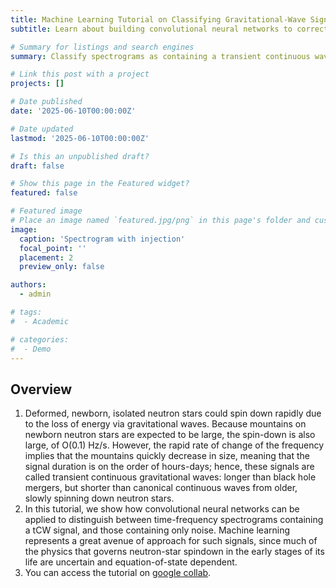 ```yaml
---
title: Machine Learning Tutorial on Classifying Gravitational-Wave Signals
subtitle: Learn about building convolutional neural networks to correctly classify spectrograms as containing a gravitational-wave signal or just noise.

# Summary for listings and search engines
summary: Classify spectrograms as containing a transient continuous wave signal from a rapidly spinning down neutron star or as having only noise.

# Link this post with a project
projects: []

# Date published
date: '2025-06-10T00:00:00Z'

# Date updated
lastmod: '2025-06-10T00:00:00Z'

# Is this an unpublished draft?
draft: false

# Show this page in the Featured widget?
featured: false

# Featured image
# Place an image named `featured.jpg/png` in this page's folder and customize its options here.
image:
  caption: 'Spectrogram with injection'
  focal_point: ''
  placement: 2
  preview_only: false

authors:
  - admin

# tags:
#  - Academic

# categories:
#  - Demo
---
```



## Overview

1. Deformed, newborn, isolated neutron stars could spin down rapidly due to the loss of energy via gravitational waves. Because mountains on newborn neutron stars are expected to be large, the spin-down is also large, of O(0.1) Hz/s. However, the rapid rate of change of the frequency implies that the mountains quickly decrease in size, meaning that the signal duration is on the order of hours-days; hence, these signals are called transient continuous gravitational waves: longer than black hole mergers, but shorter than canonical continuous waves from older, slowly spinning down neutron stars.
2. In this tutorial, we show how convolutional neural networks can be applied to distinguish between time-frequency spectrograms containing a tCW signal, and those containing only noise. Machine learning represents a great avenue of approach for such signals, since much of the physics that governs neutron-star spindown in the early stages of its life are uncertain and equation-of-state dependent.
3. You can access the tutorial on [google collab](https://colab.research.google.com/drive/1NpmDG3ZUyyq9PiiLsRyjginqRNbQmtQ3?usp=sharing).
